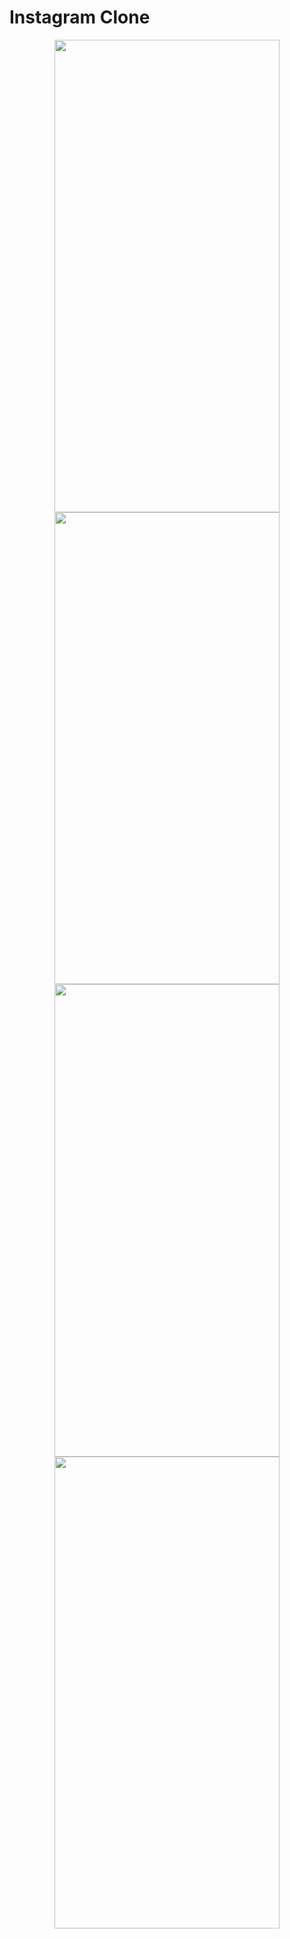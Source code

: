 # Instagram Clone

<p float="left" align="center">
<img src="https://user-images.githubusercontent.com/79533105/204603229-e41f94ea-2e8a-446f-9972-04602042012f.jpg" height="755.6" width="360">
<img src="https://user-images.githubusercontent.com/79533105/204603236-dbba8050-7708-44d2-8d1d-6c82edad750c.jpg" height="755.6" width="360">
<img src="https://user-images.githubusercontent.com/79533105/204603240-816b53dc-09ab-4442-9072-e6612af86d92.jpg" height="755.6" width="360">
<img src="https://user-images.githubusercontent.com/79533105/204603243-e82be1f3-1bb8-4404-bf48-4e7d4ab3ed4d.jpg" height="755.6" width="360">

</p>
